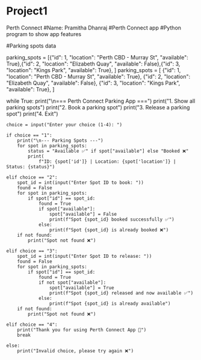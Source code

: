 # Project1
Perth Connect
#Name: Pramitha Dhanraj 
#Perth Connect app
#Python program to show app features

#Parking spots data

parking_spots = [{"id": 1, "location": "Perth CBD - Murray St", "available": True},{"id": 2, "location": "Elizabeth Quay", "available": False},{"id": 3, "location": "Kings Park", "available": True},
]
parking_spots = [
    {"id": 1, "location": "Perth CBD - Murray St", "available": True},
    {"id": 2, "location": "Elizabeth Quay", "available": False},
    {"id": 3, "location": "Kings Park", "available": True},
]

while True:
    print("\n=== Perth Connect Parking App ===")
    print("1. Show all parking spots")
    print("2. Book a parking spot")
    print("3. Release a parking spot")
    print("4. Exit")

    choice = input("Enter your choice (1-4): ")

    if choice == "1":
        print("\n--- Parking Spots ---")
        for spot in parking_spots:
            status = "Available ✅" if spot["available"] else "Booked ❌"
            print(
                f"ID: {spot['id']} | Location: {spot['location']} | Status: {status}")

    elif choice == "2":
        spot_id = int(input("Enter Spot ID to book: "))
        found = False
        for spot in parking_spots:
            if spot["id"] == spot_id:
                found = True
                if spot["available"]:
                    spot["available"] = False
                    print(f"Spot {spot_id} booked successfully ✅")
                else:
                    print(f"Spot {spot_id} is already booked ❌")
        if not found:
            print("Spot not found ❌")

    elif choice == "3":
        spot_id = int(input("Enter Spot ID to release: "))
        found = False
        for spot in parking_spots:
            if spot["id"] == spot_id:
                found = True
                if not spot["available"]:
                    spot["available"] = True
                    print(f"Spot {spot_id} released and now available ✅")
                else:
                    print(f"Spot {spot_id} is already available")
        if not found:
            print("Spot not found ❌")

    elif choice == "4":
        print("Thank you for using Perth Connect App 🚗")
        break

    else:
        print("Invalid choice, please try again ❌")
